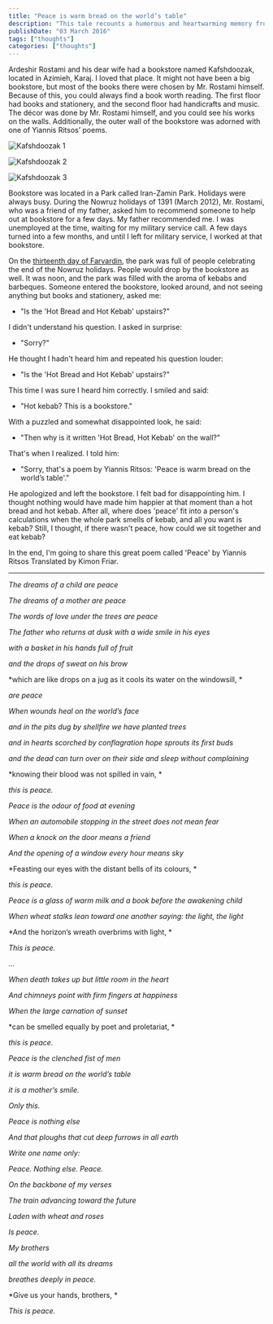 ```yaml
---
title: "Peace is warm bread on the world’s table"
description: "This tale recounts a humorous and heartwarming memory from working in bookstrore, intertwined with the beautiful chaos of life, peace and kebab cravings."
publishDate: "03 March 2016"
tags: ["thoughts"]
categories: ["thoughts"]
---
```


Ardeshir Rostami and his dear wife had a bookstore named Kafshdoozak, located in Azimieh, Karaj. I loved that place. It might not have been a big bookstore, but most of the books there were chosen by Mr. Rostami himself. Because of this, you could always find a book worth reading. The first floor had books and stationery, and the second floor had handicrafts and music. The décor was done by Mr. Rostami himself, and you could see his works on the walls. Additionally, the outer wall of the bookstore was adorned with one of Yiannis Ritsos’ poems.

![Kafshdoozak 1](./kafshdoozak1.jpg)

![Kafshdoozak 2](./kafshdoozak2.jpg)

![Kafshdoozak 3](./kafshdoozak3.jpg)

Bookstore was located in a Park called Iran-Zamin Park. Holidays were always busy. During the Nowruz holidays of 1391 (March 2012), Mr. Rostami, who was a friend of my father, asked him to recommend someone to help out at bookstore for a few days. My father recommended me. I was unemployed at the time, waiting for my military service call. A few days turned into a few months, and until I left for military service, I worked at that bookstore.

On the [thirteenth day of Farvardin](https://en.wikipedia.org/wiki/Sizdah_Be-dar), the park was full of people celebrating the end of the Nowruz holidays. People would drop by the bookstore as well. It was noon, and the park was filled with the aroma of kebabs and barbeques. Someone entered the bookstore, looked around, and not seeing anything but books and stationery, asked me:

* "Is the 'Hot Bread and Hot Kebab' upstairs?"

I didn't understand his question. I asked in surprise:

* "Sorry?"

He thought I hadn't heard him and repeated his question louder:

* "Is the 'Hot Bread and Hot Kebab' upstairs?"

This time I was sure I heard him correctly. I smiled and said:

* "Hot kebab? This is a bookstore."

With a puzzled and somewhat disappointed look, he said:

* "Then why is it written 'Hot Bread, Hot Kebab' on the wall?"

That's when I realized. I told him:

* "Sorry, that's a poem by Yiannis Ritsos: 'Peace is warm bread on the world’s table'."

He apologized and left the bookstore. I felt bad for disappointing him. I thought nothing would have made him happier at that moment than a hot bread and hot kebab. After all, where does 'peace' fit into a person's calculations when the whole park smells of kebab, and all you want is kebab? Still, I thought, if there wasn't peace, how could we sit together and eat kebab?

In the end, I'm going to share this great poem called 'Peace' by Yiannis Ritsos Translated by Kimon Friar.

---

*The dreams of a child are peace*

*The dreams of a mother are peace*

*The words of love under the trees are peace*

*The father who returns at dusk with a wide smile in his eyes*

*with a basket in his hands full of fruit*

*and the drops of sweat on his brow*

*which are like drops on a jug as it cools its water on the windowsill, *

*are peace*

*When wounds heal on the world’s face*

*and in the pits dug by shellfire we have planted trees*

*and in hearts scorched by conflagration hope sprouts its first buds*

*and the dead can turn over on their side and sleep without complaining*

*knowing their blood was not spilled in vain, *

*this is peace.*

*Peace is the odour of food at evening*

*When an automobile stopping in the street does not mean fear*

*When a knock on the door means a friend*

*And the opening of a window every hour means sky*

*Feasting our eyes with the distant bells of its colours, *

*this is peace.*

*Peace is a glass of warm milk and a book before the awakening child*

*When wheat stalks lean toward one another saying: the light, the light*

*And the horizon’s wreath overbrims with light, *

*This is peace.*

*…*

*When death takes up but little room in the heart*

*And chimneys point with firm fingers at happiness*

*When the large carnation of sunset*

*can be smelled equally by poet and proletariat, *

*this is peace.*

*Peace is the clenched fist of men*

*it is warm bread on the world’s table*

*it is a mother’s smile.*

*Only this.*

*Peace is nothing else*

*And that ploughs that cut deep furrows in all earth*

*Write one name only:*

*Peace. Nothing else. Peace.*

*On the backbone of my verses*

*The train advancing toward the future*

*Laden with wheat and roses*

*Is peace.*

*My brothers*

*all the world with all its dreams*

*breathes deeply in peace.*

*Give us your hands, brothers, *

*This is peace.*
